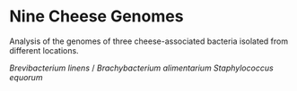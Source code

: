 # Nine Cheese Genomes 
Analysis of the genomes of three cheese-associated bacteria isolated from different locations.

<i>Brevibacterium linens	</i>/
<i>Brachybacterium alimentarium	</i>
<i>Staphylococcus equorum</i>


